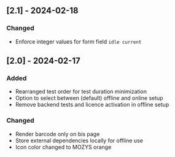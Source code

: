 ## [2.1] - 2024-02-18
### Changed
- Enforce integer values for form field `idle current`

## [2.0] - 2024-02-17
### Added
- Rearranged test order for test duration minimization
- Option to select between (default) offline and online setup
- Remove backend tests and licence activation in offline setup

### Changed
- Render barcode only on bis page
- Store external dependencies locally for offline use
- Icon color changed to MOZYS orange
